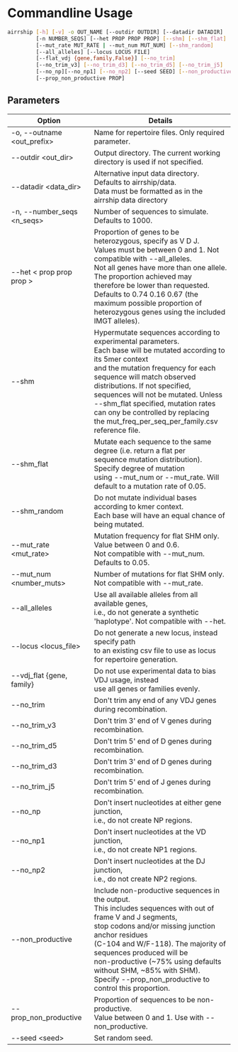 # Commandline Usage


```bash
airrship [-h] [-v] -o OUT_NAME [--outdir OUTDIR] [--datadir DATADIR] 
         [-n NUMBER_SEQS] [--het PROP PROP PROP] [--shm] [--shm_flat] 
         [--mut_rate MUT_RATE | --mut_num MUT_NUM] [--shm_random] 
         [--all_alleles] [--locus LOCUS FILE] 
         [--flat_vdj {gene,family,False}] [--no_trim] 
         [--no_trim_v3] [--no_trim_d3] [--no_trim_d5] [--no_trim_j5] 
         [--no_np][--no_np1] [--no_np2] [--seed SEED] [--non_productive]
         [--prop_non_productive PROP]
```

## Parameters

| Option                           | Details                                                                                                                                                                                                                                                                                                                                                                                                                  |
| -------------------------------- | ------------------------------------------------------------------------------------------------------------------------------------------------------------------------------------------------------------------------------------------------------------------------------------------------------------------------------------------------------------------------------------------------------------------------ |
| -o, --outname &lt;out_prefix&gt; | Name for repertoire files. Only required parameter.                                                                                                                                                                                                                                                                                                                                                                      |
| --outdir &lt;out_dir&gt;         | Output directory. The current working directory is used if not specified.                                                                                                                                                                                                                                                                                                                                                |
| --datadir &lt;data_dir&gt;       | Alternative input data directory. Defaults to airrship/data. <br/>  Data must be formatted as in the airrship data directory                                                                                                                                                                                                                                                                                             |
| -n, --number_seqs &lt;n_seqs&gt; | Number of sequences to simulate. Defaults to 1000.                                                                                                                                                                                                                                                                                                                                                                       |
| --het &lt; prop prop prop &gt;   | Proportion of genes to be heterozygous, specify as V D J. <br/> Values must be between 0 and 1. Not compatible with --all_alleles.  <br/>  Not all genes  have  more than one allele. The proportion achieved may <br/> therefore be lower than requested. <br/> Defaults to 0.74 0.16 0.67 (the maximum possible proportion of  <br/> heterozygous genes using the included IMGT alleles).                              |
| --shm                            | Hypermutate sequences according to experimental parameters. <br/>  Each base will be mutated according to its 5mer context <br/> and the mutation frequency for each sequence will match observed <br/> distributions. If not specified, sequences will not be mutated. Unless  <br/> --shm_flat specified, mutation rates can ony be controlled by replacing  <br/> the mut_freq_per_seq_per_family.csv reference file. |
| --shm_flat                       | Mutate each sequence to the same degree (i.e. return a flat per <br/> sequence  mutation distribution). Specify degree of mutation <br/> using --mut_num or --mut_rate. Will default to a mutation rate of 0.05.                                                                                                                                                                                                         |
| --shm_random                     | Do not mutate individual bases according to kmer context. <br/> Each base will have an equal chance of being mutated.                                                                                                                                                                                                                                                                                                    |
| --mut_rate &lt;mut_rate&gt;      | Mutation frequency for flat SHM only. Value between 0 and 0.6. <br/> Not compatible with --mut_num. Defaults to 0.05.                                                                                                                                                                                                                                                                                                    |
| --mut_num &lt;number_muts&gt;    | Number of mutations for flat SHM only. <br/> Not compatible with --mut_rate.                                                                                                                                                                                                                                                                                                                                             |
| --all_alleles                    | Use all available alleles from all available genes, <br/> i.e., do not generate a synthetic 'haplotype'. Not compatible with --het.                                                                                                                                                                                                                                                                                      |
| --locus &lt;locus_file&gt;       | Do not generate a new locus, instead specify path <br/>  to an existing csv file to use as locus for repertoire generation.                                                                                                                                                                                                                                                                                              |
| --vdj_flat {gene, family}        | Do not use experimental data to bias VDJ usage, instead <br/> use all genes or families evenly.                                                                                                                                                                                                                                                                                                                          |
| --no_trim                        | Don't trim any end of any VDJ genes during recombination.                                                                                                                                                                                                                                                                                                                                                                |
| --no_trim_v3                     | Don't trim 3' end of V genes during recombination.                                                                                                                                                                                                                                                                                                                                                                       |
| --no_trim_d5                     | Don't trim 5' end of D genes during recombination.                                                                                                                                                                                                                                                                                                                                                                       |
| --no_trim_d3                     | Don't trim 3' end of D genes during recombination.                                                                                                                                                                                                                                                                                                                                                                       |
| --no_trim_j5                     | Don't trim 5' end of J genes during recombination.                                                                                                                                                                                                                                                                                                                                                                       |
| --no_np                          | Don't insert nucleotides at either gene junction, <br/> i.e., do not create NP regions.                                                                                                                                                                                                                                                                                                                                  |
| --no_np1                         | Don't insert nucleotides at the VD junction, <br/> i.e., do not create NP1 regions.                                                                                                                                                                                                                                                                                                                                      |
| --no_np2                         | Don't insert nucleotides at the DJ junction, <br/> i.e., do not create NP2 regions.                                                                                                                                                                                                                                                                                                                                      |
|--non_productive                 |  Include non-productive sequences in the output.<br/>This includes sequences with out of frame V and J segments,<br/> stop codons and/or missing junction anchor residues <br/>(C-104 and W/F-118). The majority of sequences produced will be<br/> non-productive (~75% using defaults without SHM, ~85% with SHM).<br/>  Specify --prop_non_productive to control this proportion.                                                                                                                                                                                                                                            |
| --prop_non_productive                 |  Proportion of sequences to be non-productive. <br/> Value between 0 and 1. Use with --non_productive.                                                                                                                                                                                                                                             |
| --seed &lt;seed&gt;              | Set random seed.                                                                                                                                                                                                                                                                                                                                                                                                         |